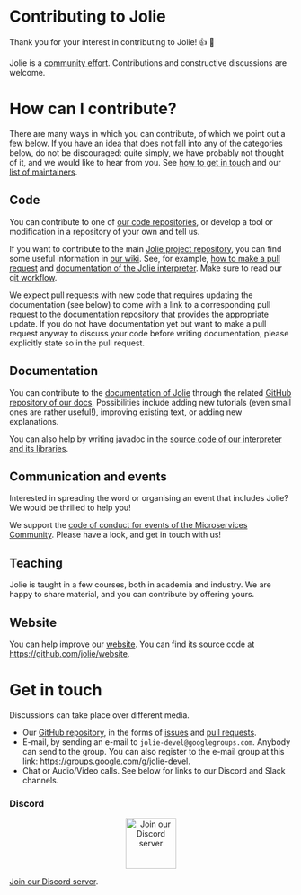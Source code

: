 # Contributing to Jolie

Thank you for your interest in contributing to Jolie! :+1: :tada:

Jolie is a [community effort](https://github.com/jolie/jolie/graphs/contributors). Contributions and constructive discussions are welcome.

# How can I contribute?

There are many ways in which you can contribute, of which we point out a few below. If you have an idea that does not fall into any of the categories below, do not be discouraged: quite simply, we have probably not thought of it, and we would like to hear from you. See [how to get in touch](https://github.com/jolie/jolie#get-in-touch-wave) and our [list of maintainers](MAINTAINERS.md).

## Code

You can contribute to one of [our code repositories](https://github.com/jolie), or develop a tool or modification in a repository of your own and tell us.

If you want to contribute to the main [Jolie project repository](https://github.com/jolie/jolie), you can find some useful information in [our wiki](https://github.com/jolie/jolie/wiki). See, for example, [how to make a pull request](https://github.com/jolie/jolie/wiki/Pull-requests) and [documentation of the Jolie interpreter](https://github.com/jolie/jolie/wiki/Interpreter-documentation). Make sure to read our [git workflow](https://github.com/jolie/jolie/wiki/Git-Workflow).

We expect pull requests with new code that requires updating the documentation (see below) to come with a link to a corresponding pull request to the documentation repository that provides the appropriate update. If you do not have documentation yet but want to make a pull request anyway to discuss your code before writing documentation, please explicitly state so in the pull request.

## Documentation

You can contribute to the [documentation of Jolie](https://docs.jolie-lang.org) through the related [GitHub repository of our docs](https://github.com/jolie/docs). Possibilities include adding new tutorials (even small ones are rather useful!), improving existing text, or adding new  explanations.

You can also help by writing javadoc in the [source code of our interpreter and its libraries](https://github.com/jolie/jolie).

## Communication and events

Interested in spreading the word or organising an event that includes Jolie? We would be thrilled to help you!

We support the [code of conduct for events of the Microservices Community](https://www.microservices.community/events/coc/). Please have a look, and get in touch with us!

## Teaching

Jolie is taught in a few courses, both in academia and industry. We are happy to share material, and you can contribute by offering yours.

## Website

You can help improve our [website](https://www.jolie-lang.org). You can find its source code at <https://github.com/jolie/website>.

# Get in touch

Discussions can take place over different media.

- Our [GitHub repository](https://github.com/jolie/jolie), in the forms of [issues](https://github.com/jolie/jolie/issues) and [pull requests](https://github.com/jolie/jolie/pulls).
- E-mail, by sending an e-mail to `jolie-devel@googlegroups.com`. Anybody can send to the group. You can also register to the e-mail group at this link: https://groups.google.com/g/jolie-devel.
- Chat or Audio/Video calls. See below for links to our Discord and Slack channels.

### Discord
<p align="center">
	<a href="https://discord.gg/yQRTMNX"><img src="https://www.jolie-lang.org/imgs/discord_logo.png" height="90" alt="Join our Discord server"/></a>
</p>

[Join our Discord server](https://discord.gg/yQRTMNX).
